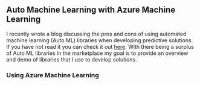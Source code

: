 ## Auto Machine Learning with Azure Machine Learning

I recently wrote a blog discussing the pros and cons of using automated machine learning (Auto ML) libraries when developing predictive solutions. If you have not read it you can check it out [here](https://github.com/ryanchynoweth44/AutoMLExamples/blogs/AutoMachineLearning.md). With there being a surplus of Auto ML libraries in the marketplace my goal is to provide an overview and demo of libraries that I use to develop solutions.  

### Using Azure Machine Learning

